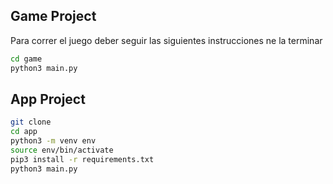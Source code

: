 ## Game Project

Para correr el juego deber seguir las siguientes instrucciones ne la terminar

```sh
cd game 
python3 main.py
```

## App Project

```sh
git clone
cd app
python3 -m venv env
source env/bin/activate
pip3 install -r requirements.txt 
python3 main.py
```